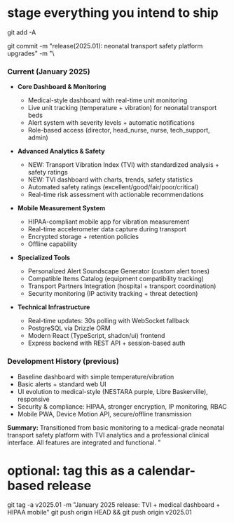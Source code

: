 # stage everything you intend to ship
git add -A

git commit -m "release(2025.01): neonatal transport safety platform upgrades" -m "\
### Current (January 2025)
- **Core Dashboard & Monitoring**
  - Medical-style dashboard with real-time unit monitoring
  - Live unit tracking (temperature + vibration) for neonatal transport beds
  - Alert system with severity levels + automatic notifications
  - Role-based access (director, head_nurse, nurse, tech_support, admin)

- **Advanced Analytics & Safety**
  - NEW: Transport Vibration Index (TVI) with standardized analysis + safety ratings
  - NEW: TVI dashboard with charts, trends, safety statistics
  - Automated safety ratings (excellent/good/fair/poor/critical)
  - Real-time risk assessment with actionable recommendations

- **Mobile Measurement System**
  - HIPAA-compliant mobile app for vibration measurement
  - Real-time accelerometer data capture during transport
  - Encrypted storage + retention policies
  - Offline capability

- **Specialized Tools**
  - Personalized Alert Soundscape Generator (custom alert tones)
  - Compatible Items Catalog (equipment compatibility tracking)
  - Transport Partners Integration (hospital + transport coordination)
  - Security monitoring (IP activity tracking + threat detection)

- **Technical Infrastructure**
  - Real-time updates: 30s polling with WebSocket fallback
  - PostgreSQL via Drizzle ORM
  - Modern React (TypeScript, shadcn/ui) frontend
  - Express backend with REST API + session-based auth

### Development History (previous)
- Baseline dashboard with simple temperature/vibration
- Basic alerts + standard web UI
- UI evolution to medical-style (NESTARA purple, Libre Baskerville), responsive
- Security & compliance: HIPAA, stronger encryption, IP monitoring, RBAC
- Mobile PWA, Device Motion API, secure/offline transmission

**Summary:** Transitioned from basic monitoring to a medical-grade neonatal transport safety platform with TVI analytics and a professional clinical interface. All features are integrated and functional.
"

# optional: tag this as a calendar-based release
git tag -a v2025.01 -m "January 2025 release: TVI + medical dashboard + HIPAA mobile"
git push origin HEAD && git push origin v2025.01
